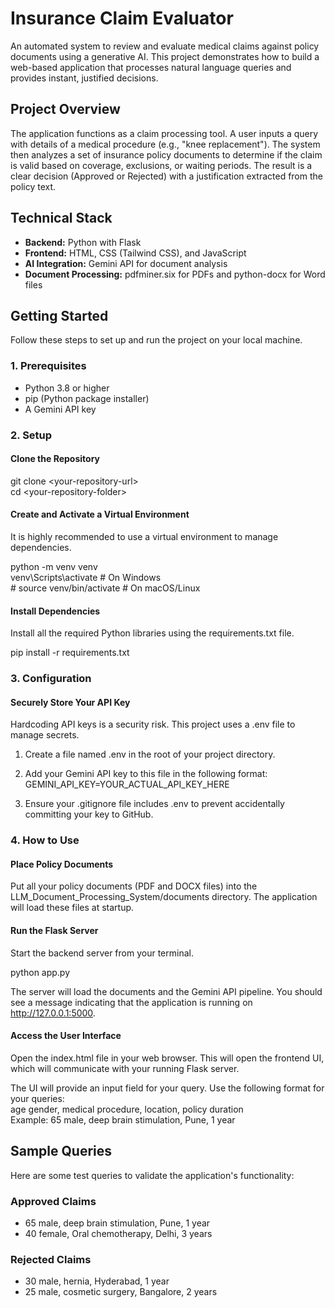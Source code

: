 # **Insurance Claim Evaluator**

An automated system to review and evaluate medical claims against policy documents using a generative AI. This project demonstrates how to build a web-based application that processes natural language queries and provides instant, justified decisions.

## **Project Overview**

The application functions as a claim processing tool. A user inputs a query with details of a medical procedure (e.g., "knee replacement"). The system then analyzes a set of insurance policy documents to determine if the claim is valid based on coverage, exclusions, or waiting periods. The result is a clear decision (Approved or Rejected) with a justification extracted from the policy text.

## **Technical Stack**

* **Backend:** Python with Flask  
* **Frontend:** HTML, CSS (Tailwind CSS), and JavaScript  
* **AI Integration:** Gemini API for document analysis  
* **Document Processing:** pdfminer.six for PDFs and python-docx for Word files

## **Getting Started**

Follow these steps to set up and run the project on your local machine.

### **1\. Prerequisites**

* Python 3.8 or higher  
* pip (Python package installer)  
* A Gemini API key

### **2\. Setup**

#### **Clone the Repository**

git clone \<your-repository-url\>  
cd \<your-repository-folder\>

#### **Create and Activate a Virtual Environment**

It is highly recommended to use a virtual environment to manage dependencies.

python \-m venv venv  
venv\\Scripts\\activate  \# On Windows  
\# source venv/bin/activate  \# On macOS/Linux

#### **Install Dependencies**

Install all the required Python libraries using the requirements.txt file.

pip install \-r requirements.txt

### **3\. Configuration**

#### **Securely Store Your API Key**

Hardcoding API keys is a security risk. This project uses a .env file to manage secrets.

1. Create a file named .env in the root of your project directory.  
2. Add your Gemini API key to this file in the following format:  
   GEMINI\_API\_KEY=YOUR\_ACTUAL\_API\_KEY\_HERE

3. Ensure your .gitignore file includes .env to prevent accidentally committing your key to GitHub.

### **4\. How to Use**

#### **Place Policy Documents**

Put all your policy documents (PDF and DOCX files) into the LLM\_Document\_Processing\_System/documents directory. The application will load these files at startup.

#### **Run the Flask Server**

Start the backend server from your terminal.

python app.py

The server will load the documents and the Gemini API pipeline. You should see a message indicating that the application is running on http://127.0.0.1:5000.

#### **Access the User Interface**

Open the index.html file in your web browser. This will open the frontend UI, which will communicate with your running Flask server.

The UI will provide an input field for your query. Use the following format for your queries:  
age gender, medical procedure, location, policy duration  
Example: 65 male, deep brain stimulation, Pune, 1 year

## **Sample Queries**

Here are some test queries to validate the application's functionality:

### **Approved Claims**

* 65 male, deep brain stimulation, Pune, 1 year  
* 40 female, Oral chemotherapy, Delhi, 3 years

### **Rejected Claims**

* 30 male, hernia, Hyderabad, 1 year  
* 25 male, cosmetic surgery, Bangalore, 2 years